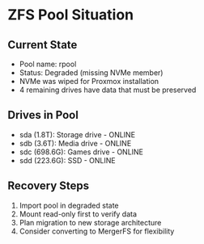 # ZFS Pool Situation

## Current State
- Pool name: rpool
- Status: Degraded (missing NVMe member)
- NVMe was wiped for Proxmox installation
- 4 remaining drives have data that must be preserved

## Drives in Pool
- sda (1.8T): Storage drive - ONLINE
- sdb (3.6T): Media drive - ONLINE  
- sdc (698.6G): Games drive - ONLINE
- sdd (223.6G): SSD - ONLINE

## Recovery Steps
1. Import pool in degraded state
2. Mount read-only first to verify data
3. Plan migration to new storage architecture
4. Consider converting to MergerFS for flexibility
